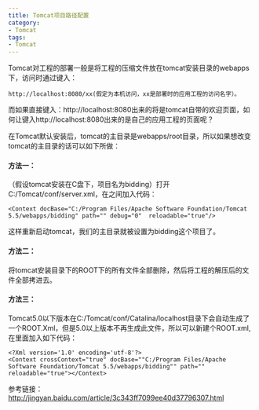 ```yaml
---
title: Tomcat项目路径配置
category:
- Tomcat
tags:
- Tomcat
---
```


Tomcat对工程的部署一般是将工程的压缩文件放在tomcat安装目录的webapps下，访问时通过键入： 

    http://localhost:8080/xx(假定为本机访问，xx是部署时的应用工程的访问名字）。

而如果直接键入：http://localhost:8080出来的将是tomcat自带的欢迎页面，如何让键入http://localhost:8080出来的是自己的应用工程的页面呢？  
  
在Tomcat默认安装后，tomcat的主目录是webapps/root目录，所以如果想改变tomcat的主目录的话可以如下所做：  

#### 方法一：
（假设tomcat安装在C盘下，项目名为bidding）打开C:/Tomcat/conf/server.xml，在<host></host>之间加入代码：  

    <Context docBase="C:/Program Files/Apache Software Foundation/Tomcat 5.5/webapps/bidding" path="" debug="0"  reloadable="true"/>

这样重新启动tomcat，我们的主目录就被设置为bidding这个项目了。  

#### 方法二：
将tomcat安装目录下的ROOT下的所有文件全部删除，然后将工程的解压后的文件全部拷进去。  

#### 方法三：
Tomcat5.0以下版本在C:/Tomcat/conf/Catalina/localhost目录下会自动生成了一个ROOT.Xml，但是5.0以上版本不再生成此文件，所以可以新建个ROOT.xml,在里面加入如下代码：  

    <?Xml version='1.0' encoding='utf-8'?>
    <Context crossContext="true" docBase=""C:/Program Files/Apache Software Foundation/Tomcat 5.5/webapps/bidding"" path="" reloadable="true"></Context>

参考链接：<http://jingyan.baidu.com/article/3c343ff7099ee40d37796307.html>
